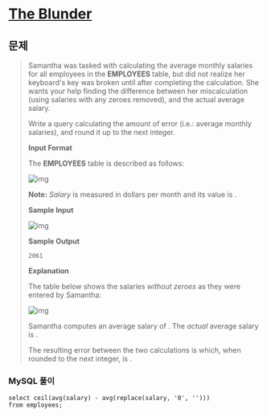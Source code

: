 # [The Blunder](https://www.hackerrank.com/challenges/the-blunder/problem)



## 문제

> Samantha was tasked with calculating the average monthly salaries for all employees in the **EMPLOYEES** table, but did not realize her keyboard's key was broken until after completing the calculation. She wants your help finding the difference between her miscalculation (using salaries with any zeroes removed), and the actual average salary.
>
> Write a query calculating the amount of error (i.e.: average monthly salaries), and round it up to the next integer.
>
> **Input Format**
>
> The **EMPLOYEES** table is described as follows:
>
> ![img](https://s3.amazonaws.com/hr-challenge-images/12893/1443817108-adc2235c81-1.png)
>
> **Note:** *Salary* is measured in dollars per month and its value is .
>
> **Sample Input**
>
> ![img](https://s3.amazonaws.com/hr-challenge-images/12893/1443817161-299cc6eb7f-2.png)
>
> **Sample Output**
>
> ```
> 2061
> ```
>
> **Explanation**
>
> The table below shows the salaries *without zeroes* as they were entered by Samantha:
>
> ![img](https://s3.amazonaws.com/hr-challenge-images/12893/1443817229-eb00d44a3b-3.png)
>
> Samantha computes an average salary of . The *actual* average salary is .
>
> The resulting error between the two calculations is which, when rounded to the next integer, is .



### MySQL 풀이 

```mysql
select ceil(avg(salary) - avg(replace(salary, '0', '')))
from employees;
```



